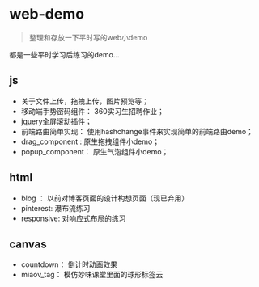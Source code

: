 # web-demo

> 整理和存放一下平时写的web小demo

都是一些平时学习后练习的demo...

## js

- 关于文件上传，拖拽上传，图片预览等；
- 移动端手势密码组件： 360实习生招聘作业；
- jquery全屏滚动插件；
- 前端路由简单实现： 使用hashchange事件来实现简单的前端路由demo；
- drag_component : 原生拖拽组件小demo；
- popup_component： 原生气泡组件小demo；

## html

- blog ： 以前对博客页面的设计构想页面（现已弃用）
- pinterest: 瀑布流练习
- responsive: 对响应式布局的练习


## canvas

- countdown： 倒计时动画效果
- miaov_tag： 模仿妙味课堂里面的球形标签云